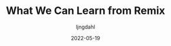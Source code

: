 ---
author: ljngdahl
date: 2022-05-19
draft: true
permalink: false
publisher: 14islands
tags:
  - remix
  - frameworks
target_url: https://14islands.com/blog/what-we-can-learn-from-remix/
title: What We Can Learn from Remix
---
